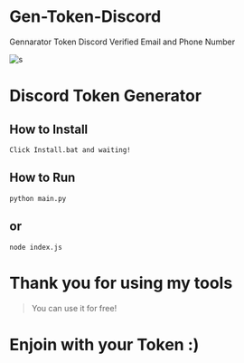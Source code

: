 # Gen-Token-Discord
Gennarator Token Discord Verified Email and Phone Number

![s](https://cdn.discordapp.com/attachments/887757784337252413/954383818956091472/backgroundmori.png)

# Discord Token Generator

## How to Install

```
Click Install.bat and waiting!
```

## How to Run

```
python main.py
```
##  or 

```
node index.js
```

# Thank you for using my tools
> You can use it for free!

# **Enjoin with your Token :)**

